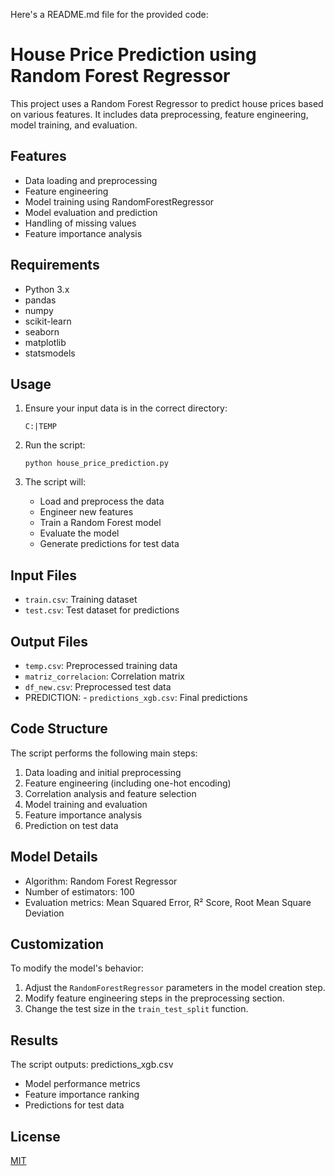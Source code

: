 Here's a README.md file for the provided code:

# House Price Prediction using Random Forest Regressor

This project uses a Random Forest Regressor to predict house prices based on various features. It includes data preprocessing, feature engineering, model training, and evaluation.

## Features

- Data loading and preprocessing
- Feature engineering
- Model training using RandomForestRegressor
- Model evaluation and prediction
- Handling of missing values
- Feature importance analysis

## Requirements

- Python 3.x
- pandas
- numpy
- scikit-learn
- seaborn
- matplotlib
- statsmodels

## Usage

1. Ensure your input data is in the correct directory:
   ```
   C:|TEMP

   ```

2. Run the script:
   ```
   python house_price_prediction.py
   ```

3. The script will:
   - Load and preprocess the data
   - Engineer new features
   - Train a Random Forest model
   - Evaluate the model
   - Generate predictions for test data



## Input Files

- `train.csv`: Training dataset
- `test.csv`: Test dataset for predictions

## Output Files

- `temp.csv`: Preprocessed training data
- `matriz_correlacion`: Correlation matrix
- `df_new.csv`: Preprocessed test data
- PREDICTION: - `predictions_xgb.csv`: Final predictions

## Code Structure

The script performs the following main steps:
1. Data loading and initial preprocessing
2. Feature engineering (including one-hot encoding)
3. Correlation analysis and feature selection
4. Model training and evaluation
5. Feature importance analysis
6. Prediction on test data

## Model Details

- Algorithm: Random Forest Regressor
- Number of estimators: 100
- Evaluation metrics: Mean Squared Error, R² Score, Root Mean Square Deviation

## Customization

To modify the model's behavior:
1. Adjust the `RandomForestRegressor` parameters in the model creation step.
2. Modify feature engineering steps in the preprocessing section.
3. Change the test size in the `train_test_split` function.

## Results

The script outputs: predictions_xgb.csv
- Model performance metrics
- Feature importance ranking
- Predictions for test data


## License

[MIT](https://choosealicense.com/licenses/mit/)


